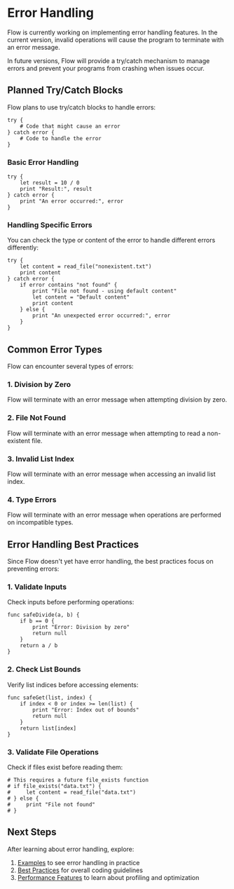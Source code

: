 # Error Handling

Flow is currently working on implementing error handling features. In the current version, invalid operations will cause the program to terminate with an error message.

In future versions, Flow will provide a try/catch mechanism to manage errors and prevent your programs from crashing when issues occur.

## Planned Try/Catch Blocks

Flow plans to use try/catch blocks to handle errors:

```flow
try {
    # Code that might cause an error
} catch error {
    # Code to handle the error
}
```

### Basic Error Handling

```flow
try {
    let result = 10 / 0
    print "Result:", result
} catch error {
    print "An error occurred:", error
}
```

### Handling Specific Errors

You can check the type or content of the error to handle different errors differently:

```flow
try {
    let content = read_file("nonexistent.txt")
    print content
} catch error {
    if error contains "not found" {
        print "File not found - using default content"
        let content = "Default content"
        print content
    } else {
        print "An unexpected error occurred:", error
    }
}
```

## Common Error Types

Flow can encounter several types of errors:

### 1. Division by Zero

Flow will terminate with an error message when attempting division by zero.

### 2. File Not Found

Flow will terminate with an error message when attempting to read a non-existent file.

### 3. Invalid List Index

Flow will terminate with an error message when accessing an invalid list index.

### 4. Type Errors

Flow will terminate with an error message when operations are performed on incompatible types.

## Error Handling Best Practices

Since Flow doesn't yet have error handling, the best practices focus on preventing errors:

### 1. Validate Inputs

Check inputs before performing operations:

```flow
func safeDivide(a, b) {
    if b == 0 {
        print "Error: Division by zero"
        return null
    }
    return a / b
}
```

### 2. Check List Bounds

Verify list indices before accessing elements:

```flow
func safeGet(list, index) {
    if index < 0 or index >= len(list) {
        print "Error: Index out of bounds"
        return null
    }
    return list[index]
}
```

### 3. Validate File Operations

Check if files exist before reading them:

```flow
# This requires a future file_exists function
# if file_exists("data.txt") {
#     let content = read_file("data.txt")
# } else {
#     print "File not found"
# }
```

## Next Steps

After learning about error handling, explore:

1. [Examples](examples.md) to see error handling in practice
2. [Best Practices](best-practices.md) for overall coding guidelines
3. [Performance Features](performance.md) to learn about profiling and optimization